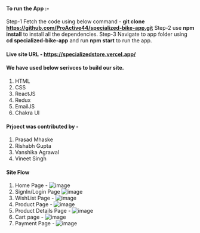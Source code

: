 #### To run the App :-
Step-1 Fetch the code using below command -
**git clone https://github.com/ProActive44/specialized-bike-app.git**
Step-2 use **npm install** to install all the dependencies.
Step-3 Navigate to app folder using **cd specialized-bike-app** and run **npm start** to run the app.

#### Live site URL - https://specializedstore.vercel.app/

#### We have used below serivces to build our site.
1. HTML
2. CSS
3. ReactJS
4. Redux
5. EmailJS
6. Chakra UI

#### Prjoect was contributed by - 
1. Prasad Mhaske
2. Rishabh Gupta
3. Vanshika Agrawal
4. Vineet Singh

#### Site Flow
1. Home Page - 
![image](https://github.com/ProActive44/specialized-bike-app/assets/105164976/71e59a47-cd9c-4f2b-bd04-8bec9c754635)
 2. SignIn/Login Page 
![image](https://github.com/ProActive44/specialized-bike-app/assets/105164976/523c7e4a-cc62-465d-b4d0-90bbe2a9985d)
3. WishList Page -
![image](https://github.com/ProActive44/specialized-bike-app/assets/105164976/78bfdf79-fa4b-4eba-a897-e42af9bc1675)
4. Product Page -
![image](https://github.com/ProActive44/specialized-bike-app/assets/105164976/ca2bee15-c4c4-4d6d-b262-b0b691654aa1)
5. Product Details Page - 
![image](https://github.com/ProActive44/specialized-bike-app/assets/105164976/744f6005-0df5-430a-94b8-dc8bcfa39588)
6. Cart page - 
![image](https://github.com/ProActive44/specialized-bike-app/assets/105164976/de1ae23c-fe69-4fa7-8c13-0f3751cf6e45)
7. Payment Page - 
![image](https://github.com/ProActive44/specialized-bike-app/assets/105164976/4268c34c-fa48-404f-9471-4d92effdc867)

